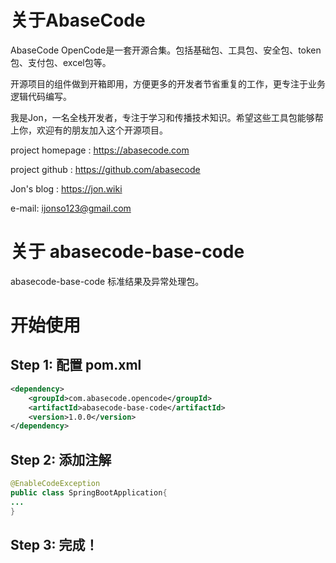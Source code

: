 # 关于AbaseCode
AbaseCode OpenCode是一套开源合集。包括基础包、工具包、安全包、token包、支付包、excel包等。

开源项目的组件做到开箱即用，方便更多的开发者节省重复的工作，更专注于业务逻辑代码编写。

我是Jon，一名全栈开发者，专注于学习和传播技术知识。希望这些工具包能够帮上你，欢迎有的朋友加入这个开源项目。

project homepage : https://abasecode.com

project github : https://github.com/abasecode

Jon's blog : https://jon.wiki

e-mail: ijonso123@gmail.com


# 关于 abasecode-base-code
abasecode-base-code 标准结果及异常处理包。

# 开始使用
## Step 1: 配置 pom.xml
``` xml
<dependency>
    <groupId>com.abasecode.opencode</groupId>
    <artifactId>abasecode-base-code</artifactId>
    <version>1.0.0</version>
</dependency>
```
## Step 2: 添加注解
``` java
@EnableCodeException
public class SpringBootApplication{
...
}
```
## Step 3: 完成！